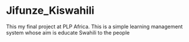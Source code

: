 # Jifunze_Kiswahili
This my final project at PLP Africa. This is a simple learning management system  whose aim is educate Swahili to the people
